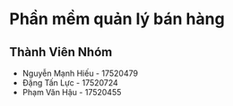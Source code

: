 # Phần mềm quản lý bán hàng
## Thành Viên Nhóm
+ Nguyễn Mạnh Hiếu - 17520479
+ Đặng Tấn Lực - 17520724
+ Phạm Văn Hậu - 17520455
